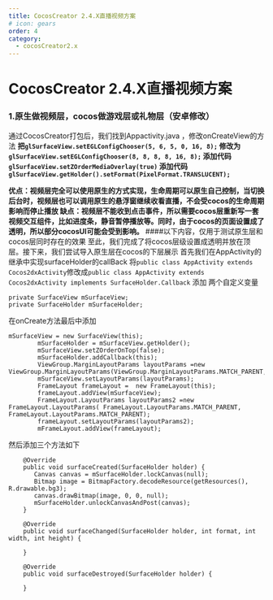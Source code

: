```yaml
---
title: CocosCreator 2.4.X直播视频方案
# icon: gears
order: 4
category:
  - cocosCreator2.x
---
```

<!-- more -->
# CocosCreator 2.4.X直播视频方案
### 1.原生做视频层，cocos做游戏层或礼物层（安卓修改）
通过CocosCreator打包后，我们找到Appactivity.java ，修改onCreateView的方法
**把`glSurfaceView.setEGLConfigChooser(5, 6, 5, 0, 16, 8);`
修改为`glSurfaceView.setEGLConfigChooser(8, 8, 8, 8, 16, 8);`
添加代码`glSurfaceView.setZOrderMediaOverlay(true)`
添加代码`glSurfaceView.getHolder().setFormat(PixelFormat.TRANSLUCENT);`**

**优点：视频层完全可以使用原生的方式实现，生命周期可以原生自己控制，当切换后台时，视频层也可以调用原生的悬浮窗继续收看直播，不会受cocos的生命周期影响而停止播放
缺点：视频层不能收到点击事件，所以需要cocos层重新写一套视频交互组件，比如进度条，静音暂停播放等。同时，由于cocos的页面设置成了透明，所以部分cocosUI可能会受到影响。**
 ####以下内容，仅用于测试原生层和cocos层同时存在的效果
至此，我们完成了将cocos层级设置成透明并放在顶层。接下来，我们尝试导入原生层在cocos的下层展示
首先我们在AppActivity的继承中实现surfaceHolder的callBack
将`public class AppActivity extends Cocos2dxActivity`修改成`public class AppActivity extends Cocos2dxActivity implements SurfaceHolder.Callback`
添加 两个自定义变量
```
private SurfaceView mSurfaceView;
private SurfaceHolder mSurfaceHolder;
```
在onCreate方法最后中添加
````
mSurfaceView = new SurfaceView(this);
        mSurfaceHolder = mSurfaceView.getHolder();
        mSurfaceView.setZOrderOnTop(false);
        mSurfaceHolder.addCallback(this);
        ViewGroup.MarginLayoutParams layoutParams =new  ViewGroup.MarginLayoutParams(ViewGroup.MarginLayoutParams.MATCH_PARENT,ViewGroup.MarginLayoutParams.MATCH_PARENT);
        mSurfaceView.setLayoutParams(layoutParams);
        FrameLayout frameLayout =  new FrameLayout(this);
        frameLayout.addView(mSurfaceView);
        FrameLayout.LayoutParams layoutParams2 =new FrameLayout.LayoutParams( FrameLayout.LayoutParams.MATCH_PARENT, FrameLayout.LayoutParams.MATCH_PARENT);
        frameLayout.setLayoutParams(layoutParams2);
        mFrameLayout.addView(frameLayout);
````
然后添加三个方法如下
```
    @Override
    public void surfaceCreated(SurfaceHolder holder) {
       Canvas canvas = mSurfaceHolder.lockCanvas(null);
       Bitmap image = BitmapFactory.decodeResource(getResources(), R.drawable.bg3);
       canvas.drawBitmap(image, 0, 0, null);
       mSurfaceHolder.unlockCanvasAndPost(canvas);
    }

    @Override
    public void surfaceChanged(SurfaceHolder holder, int format, int width, int height) {

    }

    @Override
    public void surfaceDestroyed(SurfaceHolder holder) {

    }
```
